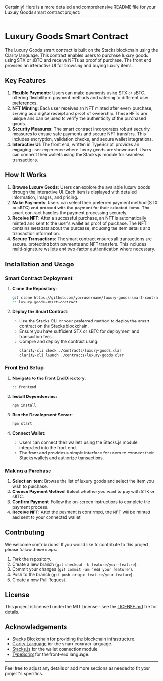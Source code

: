 Certainly! Here is a more detailed and comprehensive README file for your Luxury Goods smart contract project:

---

# Luxury Goods Smart Contract

The Luxury Goods smart contract is built on the Stacks blockchain using the Clarity language. This contract enables users to purchase luxury goods using STX or sBTC and receive NFTs as proof of purchase. The front end provides an interactive UI for browsing and buying luxury items.

## Key Features

1. **Flexible Payments**: Users can make payments using STX or sBTC, offering flexibility in payment methods and catering to different user preferences.
2. **NFT Minting**: Each user receives an NFT minted after every purchase, serving as a digital receipt and proof of ownership. These NFTs are unique and can be used to verify the authenticity of the purchased goods.
3. **Security Measures**: The smart contract incorporates robust security measures to ensure safe payments and secure NFT transfers. This includes encryption, validation checks, and secure wallet integrations.
4. **Interactive UI**: The front end, written in TypeScript, provides an engaging user experience where luxury goods are showcased. Users can connect their wallets using the Stacks.js module for seamless transactions.

## How It Works

1. **Browse Luxury Goods**: Users can explore the available luxury goods through the interactive UI. Each item is displayed with detailed information, images, and pricing.
2. **Make Payments**: Users can select their preferred payment method (STX or sBTC) and proceed with the payment for their selected items. The smart contract handles the payment processing securely.
3. **Receive NFT**: After a successful purchase, an NFT is automatically minted and sent to the user's wallet as proof of purchase. The NFT contains metadata about the purchase, including the item details and transaction information.
4. **Secure Transactions**: The smart contract ensures all transactions are secure, protecting both payments and NFT transfers. This includes multi-signature wallets and two-factor authentication where necessary.

## Installation and Usage

### Smart Contract Deployment

1. **Clone the Repository**:
    ```bash
    git clone https://github.com/yourusername/luxury-goods-smart-contract.git
    cd luxury-goods-smart-contract
    ```

2. **Deploy the Smart Contract**:
    - Use the Stacks CLI or your preferred method to deploy the smart contract on the Stacks blockchain.
    - Ensure you have sufficient STX or sBTC for deployment and transaction fees.
    - Compile and deploy the contract using:
      ```bash
      clarity-cli check ./contracts/luxury-goods.clar
      clarity-cli launch ./contracts/luxury-goods.clar
      ```

### Front End Setup

1. **Navigate to the Front End Directory**:
    ```bash
    cd frontend
    ```

2. **Install Dependencies**:
    ```bash
    npm install
    ```

3. **Run the Development Server**:
    ```bash
    npm start
    ```

4. **Connect Wallet**:
    - Users can connect their wallets using the Stacks.js module integrated into the front end.
    - The front end provides a simple interface for users to connect their Stacks wallets and authorize transactions.

### Making a Purchase

1. **Select an Item**: Browse the list of luxury goods and select the item you wish to purchase.
2. **Choose Payment Method**: Select whether you want to pay with STX or sBTC.
3. **Confirm Payment**: Follow the on-screen instructions to complete the payment process.
4. **Receive NFT**: After the payment is confirmed, the NFT will be minted and sent to your connected wallet.

## Contributing

We welcome contributions! If you would like to contribute to this project, please follow these steps:

1. Fork the repository.
2. Create a new branch (`git checkout -b feature/your-feature`).
3. Commit your changes (`git commit -am 'Add your feature'`).
4. Push to the branch (`git push origin feature/your-feature`).
5. Create a new Pull Request.

## License

This project is licensed under the MIT License - see the [LICENSE.md](LICENSE.md) file for details.

## Acknowledgements

- [Stacks Blockchain](https://stacks.co/) for providing the blockchain infrastructure.
- [Clarity Language](https://clarity-lang.org/) for the smart contract language.
- [Stacks.js](https://github.com/blockstack/stacks.js) for the wallet connection module.
- [TypeScript](https://www.typescriptlang.org/) for the front-end language.

---

Feel free to adjust any details or add more sections as needed to fit your project's specifics.